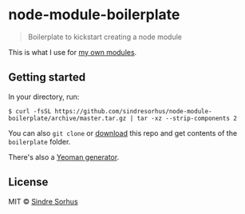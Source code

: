 # node-module-boilerplate

> Boilerplate to kickstart creating a node module

This is what I use for [my own modules](https://www.npmjs.com/~sindresorhus).


## Getting started

In your directory, run:

```
$ curl -fsSL https://github.com/sindresorhus/node-module-boilerplate/archive/master.tar.gz | tar -xz --strip-components 2
```

You can also `git clone` or [download](https://github.com/sindresorhus/node-module-boilerplate/archive/master.zip) this repo and get contents of the `boilerplate` folder.

There's also a [Yeoman generator](https://github.com/sindresorhus/generator-nm).


## License

MIT © [Sindre Sorhus](http://sindresorhus.com)
